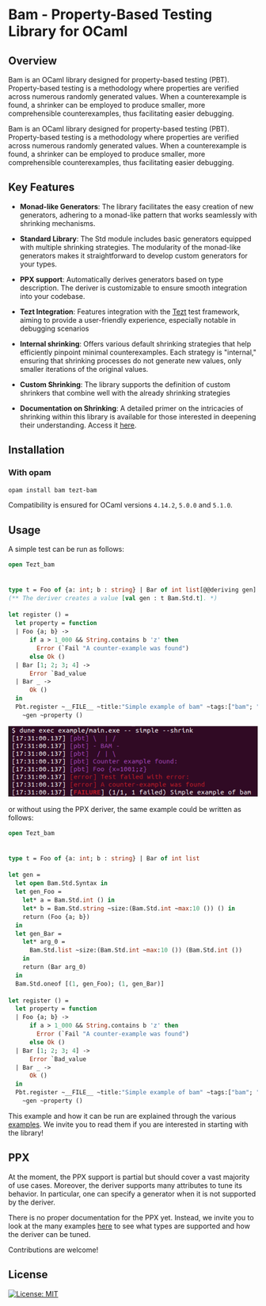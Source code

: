# Bam - Property-Based Testing Library for OCaml

## Overview

Bam is an OCaml library designed for property-based testing (PBT).
Property-based testing is a methodology where properties are verified
across numerous randomly generated values. When a counterexample is
found, a shrinker can be employed to produce smaller, more
comprehensible counterexamples, thus facilitating easier debugging.

Bam is an OCaml library designed for property-based testing (PBT).
Property-based testing is a methodology where properties are verified
across numerous randomly generated values. When a counterexample is
found, a shrinker can be employed to produce smaller, more
comprehensible counterexamples, thus facilitating easier debugging.

## Key Features

- **Monad-like Generators**: The library facilitates the easy creation of
  new generators, adhering to a monad-like pattern that works
  seamlessly with shrinking mechanisms.

- **Standard Library**: The Std module includes basic generators
  equipped with multiple shrinking strategies. The modularity of the
  monad-like generators makes it straightforward to develop custom
  generators for your types.

- **PPX support**: Automatically derives generators based on type
    description. The deriver is customizable to ensure smooth
    integration into your codebase.

- **Tezt Integration**: Features integration with the
    [Tezt](https://gitlab.com/nomadic-labs/tezt) test framework,
    aiming to provide a user-friendly experience, especially notable
    in debugging scenarios

- **Internal shrinking**: Offers various default shrinking strategies
    that help efficiently pinpoint minimal counterexamples. Each
    strategy is "internal," ensuring that shrinking processes do not
    generate new values, only smaller iterations of the original
    values.

- **Custom Shrinking**: The library supports the definition of custom
  shrinkers that combine well with the already shrinking strategies

- **Documentation on Shrinking**: A detailed primer on the intricacies
  of shrinking within this library is available for those interested
  in deepening their understanding. Access it
  [here](https://francoisthire.github.io/bam/bam/shrinking.html).

## Installation

### With opam

```bash
opam install bam tezt-bam
```

Compatibility is ensured for OCaml versions `4.14.2`, `5.0.0` and
`5.1.0`.

## Usage

A simple test can be run as follows:

```ocaml
open Tezt_bam


type t = Foo of {a: int; b : string} | Bar of int list[@@deriving gen]
(** The deriver creates a value [val gen : t Bam.Std.t]. *)

let register () =
  let property = function
  | Foo {a; b} ->
      if a > 1_000 && String.contains b 'z' then
        Error (`Fail "A counter-example was found")
      else Ok ()
  | Bar [1; 2; 3; 4] ->
      Error `Bad_value
  | Bar _ ->
      Ok ()
  in  
  Pbt.register ~__FILE__ ~title:"Simple example of bam" ~tags:["bam"; "simple"]
    ~gen ~property ()	
```

![executation of bam example](media/bam.png)


or without using the PPX deriver, the same example could be written as follows:

```ocaml
open Tezt_bam


type t = Foo of {a: int; b : string} | Bar of int list

let gen =
  let open Bam.Std.Syntax in
  let gen_Foo =
    let* a = Bam.Std.int () in
    let* b = Bam.Std.string ~size:(Bam.Std.int ~max:10 ()) () in
    return (Foo {a; b})
  in
  let gen_Bar =
    let* arg_0 =      
      Bam.Std.list ~size:(Bam.Std.int ~max:10 ()) (Bam.Std.int ())
    in
    return (Bar arg_0)
  in
  Bam.Std.oneof [(1, gen_Foo); (1, gen_Bar)]

let register () =  
  let property = function
  | Foo {a; b} ->
      if a > 1_000 && String.contains b 'z' then
        Error (`Fail "A counter-example was found")
      else Ok ()
  | Bar [1; 2; 3; 4] ->
      Error `Bad_value
  | Bar _ ->
      Ok ()
  in  
  Pbt.register ~__FILE__ ~title:"Simple example of bam" ~tags:["bam"; "simple"]
    ~gen ~property ()	    
```

This example and how it can be run are explained through the various
[examples](https://github.com/francoisthire/bam/tree/master/example). We invite
you to read them if you are interested in starting with the library!

## PPX

At the moment, the PPX support is partial but should cover a vast majority of
use cases. Moreover, the deriver supports many attributes to tune its behavior.
In particular, one can specify a generator when it is not supported by the
deriver.

There is no proper documentation for the PPX yet. Instead, we invite you to look
at the many examples
[here](https://github.com/francoisthire/bam/blob/master/test/ppx.ml) to see what
types are supported and how the deriver can be tuned. 

Contributions are welcome!

## License

[![License: MIT](https://img.shields.io/badge/License-MIT-yellow.svg)](https://opensource.org/licenses/MIT)
